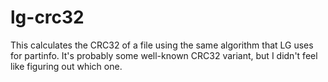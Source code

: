 # lg-crc32

This calculates the CRC32 of a file using the same algorithm that LG uses for
partinfo. It's probably some well-known CRC32 variant, but I didn't feel like
figuring out which one.
